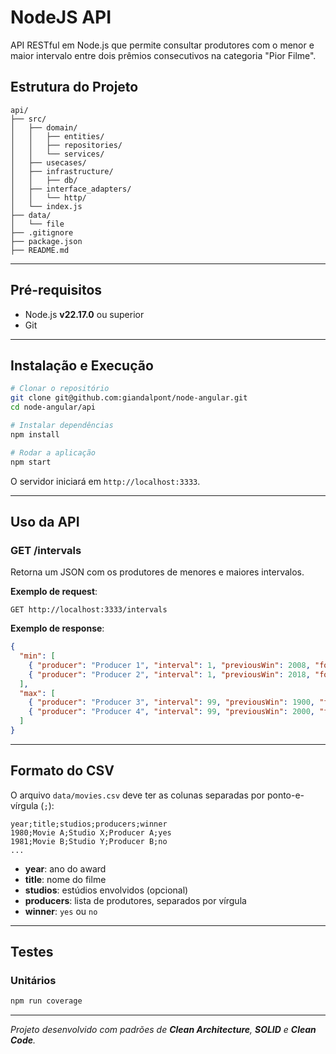 # NodeJS API

API RESTful em Node.js que permite consultar produtores com o menor e maior intervalo entre dois prêmios consecutivos na categoria "Pior Filme".

## Estrutura do Projeto

```
api/
├── src/
│   ├── domain/
│   │   ├── entities/
│   │   ├── repositories/
│   │   └── services/
│   ├── usecases/
│   ├── infrastructure/
│   │   ├── db/
│   ├── interface_adapters/
│   │   └── http/
│   └── index.js
├── data/
│   └── file
├── .gitignore
├── package.json
├── README.md
```

---

## Pré-requisitos

* Node.js **v22.17.0** ou superior
* Git
---

## Instalação e Execução

```bash
# Clonar o repositório
git clone git@github.com:giandalpont/node-angular.git
cd node-angular/api

# Instalar dependências
npm install

# Rodar a aplicação
npm start
```

O servidor iniciará em `http://localhost:3333`.

---

## Uso da API

### GET /intervals

Retorna um JSON com os produtores de menores e maiores intervalos.

**Exemplo de request**:

```http
GET http://localhost:3333/intervals
```

**Exemplo de response**:

```json
{
  "min": [
    { "producer": "Producer 1", "interval": 1, "previousWin": 2008, "followingWin": 2009 },
    { "producer": "Producer 2", "interval": 1, "previousWin": 2018, "followingWin": 2019 }
  ],
  "max": [
    { "producer": "Producer 3", "interval": 99, "previousWin": 1900, "followingWin": 1999 },
    { "producer": "Producer 4", "interval": 99, "previousWin": 2000, "followingWin": 2099 }
  ]
}
```

---

## Formato do CSV

O arquivo `data/movies.csv` deve ter as colunas separadas por ponto-e-vírgula (`;`):

```
year;title;studios;producers;winner
1980;Movie A;Studio X;Producer A;yes
1981;Movie B;Studio Y;Producer B;no
...
```

* **year**: ano do award
* **title**: nome do filme
* **studios**: estúdios envolvidos (opcional)
* **producers**: lista de produtores, separados por vírgula
* **winner**: `yes` ou `no`

---

## Testes

### Unitários

```bash
npm run coverage
```

---

*Projeto desenvolvido com padrões de **Clean Architecture**, **SOLID** e **Clean Code**.*
